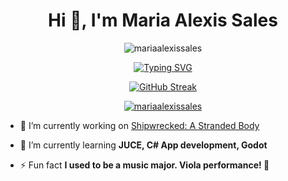 <h1 align="center">Hi 👋, I'm Maria Alexis Sales</h1>

<p align="center"> <img src="https://komarev.com/ghpvc/?username=mariaalexissales&label=Profile%20views&color=0e75b6&style=flat" alt="mariaalexissales" /> </p>

<p align="center"> <a href="https://git.io/typing-svg"><img src="https://readme-typing-svg.demolab.com?font=Fira+Code&pause=1000&color=8478F7&center=true&width=435&lines=Software+Engineer;Game+Developer;Mobile+App+Developer" alt="Typing SVG" /></a> </p>

<p align="center"> <a href="https://git.io/streak-stats"><img src="https://streak-stats.demolab.com?user=mariaalexissales&theme=material-palenight" alt="GitHub Streak" /></a> </p>

<p align="center"> <a href="https://github.com/ryo-ma/github-profile-trophy"><img src="https://github-profile-trophy.vercel.app/?username=mariaalexissales&theme=tokyonight&column=3&margin-w=15&margin-h=15" alt="mariaalexissales" /></a> </p>

- 🔭 I’m currently working on [Shipwrecked: A Stranded Body](https://github.com/E-lysium/shipwreck)

- 🌱 I’m currently learning **JUCE, C# App development, Godot**

- ⚡ Fun fact **I used to be a music major. Viola performance! 🎻**

